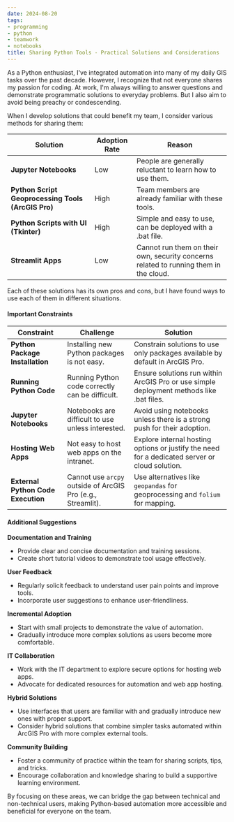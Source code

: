 ```yaml
---
date: 2024-08-20
tags:
- programming
- python
- teamwork
- notebooks
title: Sharing Python Tools - Practical Solutions and Considerations
---
```


As a Python enthusiast, I've integrated automation into many of my daily GIS tasks over the past decade. However, I recognize that not everyone shares my passion for coding. At work, I'm always willing to answer questions and demonstrate programmatic solutions to everyday problems. But I also aim to avoid being preachy or condescending.

When I develop solutions that could benefit my team, I consider various methods for sharing them:

| Solution                             | Adoption Rate | Reason                                                    |
|--------------------------------------|---------------|-----------------------------------------------------------|
| **Jupyter Notebooks**                | Low           | People are generally reluctant to learn how to use them.  |
| **Python Script Geoprocessing Tools (ArcGIS Pro)** | High          | Team members are already familiar with these tools.       |
| **Python Scripts with UI (Tkinter)** | High          | Simple and easy to use, can be deployed with a .bat file. |
| **Streamlit Apps**                   | Low           | Cannot run them on their own, security concerns related to running them in the cloud.         |

Each of these solutions has its own pros and cons, but I have found ways to use each of them in different situations.

#### Important Constraints

| Constraint                          | Challenge                                              | Solution                                                              |
|-------------------------------------|--------------------------------------------------------|-----------------------------------------------------------------------|
| **Python Package Installation**     | Installing new Python packages is not easy.            | Constrain solutions to use only packages available by default in ArcGIS Pro. |
| **Running Python Code**             | Running Python code correctly can be difficult.        | Ensure solutions run within ArcGIS Pro or use simple deployment methods like .bat files. |
| **Jupyter Notebooks**               | Notebooks are difficult to use unless interested.      | Avoid using notebooks unless there is a strong push for their adoption. |
| **Hosting Web Apps**                | Not easy to host web apps on the intranet.             | Explore internal hosting options or justify the need for a dedicated server or cloud solution. |
| **External Python Code Execution**  | Cannot use `arcpy` outside of ArcGIS Pro (e.g., Streamlit). | Use alternatives like `geopandas` for geoprocessing and `folium` for mapping. |

#### Additional Suggestions

**Documentation and Training**
- Provide clear and concise documentation and training sessions.
- Create short tutorial videos to demonstrate tool usage effectively.

**User Feedback**
- Regularly solicit feedback to understand user pain points and improve tools.
- Incorporate user suggestions to enhance user-friendliness.

**Incremental Adoption**
- Start with small projects to demonstrate the value of automation.
- Gradually introduce more complex solutions as users become more comfortable.

**IT Collaboration**
- Work with the IT department to explore secure options for hosting web apps.
- Advocate for dedicated resources for automation and web app hosting.

**Hybrid Solutions**
- Use interfaces that users are familiar with and gradually introduce new ones with proper support.
- Consider hybrid solutions that combine simpler tasks automated within ArcGIS Pro with more complex external tools.

**Community Building**
- Foster a community of practice within the team for sharing scripts, tips, and tricks.
- Encourage collaboration and knowledge sharing to build a supportive learning environment.

By focusing on these areas, we can bridge the gap between technical and non-technical users, making Python-based automation more accessible and beneficial for everyone on the team.
